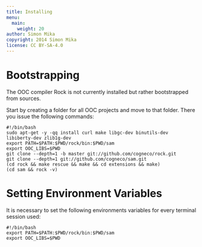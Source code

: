 ```yaml
---
title: Installing
menu:
  main:
    weight: 20
author: Simon Mika
copyright: 2014 Simon Mika
license: CC BY-SA-4.0
---
```


# Bootstrapping

The OOC compiler Rock is not currently installed but rather bootstrapped from sources.

Start by creating a folder for all OOC projects and move to that folder.
There you issue the following commands:

    #!/bin/bash
    sudo apt-get -y -qq install curl make libgc-dev binutils-dev libiberty-dev zlib1g-dev
    export PATH=$PATH:$PWD/rock/bin:$PWD/sam
    export OOC_LIBS=$PWD
    git clone --depth=1 -b master git://github.com/cogneco/rock.git
    git clone --depth=1 git://github.com/cogneco/sam.git
    (cd rock && make rescue && make && cd extensions && make)
    (cd sam && rock -v)

# Setting Environment Variables

It is necessary to set the following environments variables for every terminal session used:

    #!/bin/bash
    export PATH=$PATH:$PWD/rock/bin:$PWD/sam
    export OOC_LIBS=$PWD
